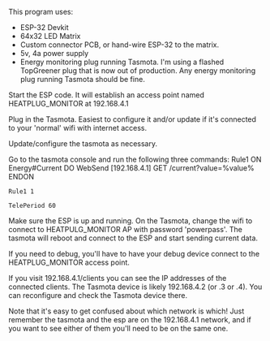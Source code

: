 This program uses:
- ESP-32 Devkit
- 64x32 LED Matrix
- Custom connector PCB, or hand-wire ESP-32 to the matrix.
- 5v, 4a power supply
- Energy monitoring plug running Tasmota. I'm using a flashed TopGreener plug that is now out of production. Any energy monitoring plug running Tasmota should be fine.

Start the ESP code. It will establish an access point named HEATPLUG_MONITOR at 192.168.4.1

Plug in the Tasmota. Easiest to configure it and/or update if it's connected to your 'normal' wifi with internet access. 

Update/configure the tasmota as necessary.

Go to the tasmota console and run the following three commands: 
    Rule1 ON Energy#Current DO WebSend [192.168.4.1] GET /current?value=%value% ENDON 

    Rule1 1

    TelePeriod 60

Make sure the ESP is up and running. On the Tasmota, change the wifi to connect to HEATPULG_MONITOR AP with password 'powerpass'. The tasmota will reboot and connect to the ESP and start sending current data.

If you need to debug, you'll have to have your debug device connect to the HEATPLUG_MONITOR access point.

If you visit 192.168.4.1/clients you can see the IP addresses of the connected clients. The Tasmota device is likely 192.168.4.2 (or .3 or .4). You can reconfigure and check the Tasmota device there.

Note that it's easy to get confused about which network is which! Just remember the tasmota and the esp are on the 192.168.4.1 network, and if you want to see either of them you'll need to be on the same one.

